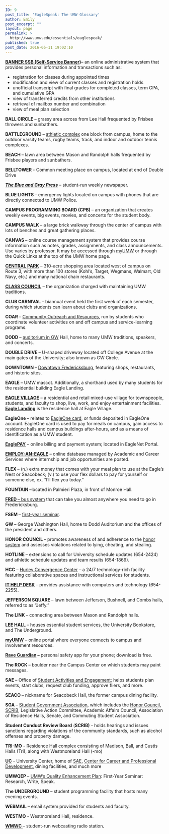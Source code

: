 ```yaml
---
ID: 9
post_title: 'EagleSpeak: The UMW Glossary'
author: Emily
post_excerpt: ""
layout: page
permalink: >
  http://www.umw.edu/essentials/eaglespeak/
published: true
post_date: 2016-05-11 19:02:10
---
```

<a href="http://technology.umw.edu/hss/banner/"><strong>BANNER SSB (Self-Service Banner</strong></a><strong>)</strong>– an online administrative system that provides personal information and transactions such as:
<ul>
 	<li>registration for classes during appointed times</li>
 	<li>modification and view of current classes and registration holds</li>
 	<li>unofficial transcript with final grades for completed classes, term GPA, and cumulative GPA</li>
 	<li>view of transferred credits from other institutions</li>
 	<li>retrieval of mailbox number and combination</li>
 	<li>view of meal plan selection</li>
</ul>
<strong>BALL CIRCLE </strong>– grassy area across from Lee Hall frequented by Frisbee throwers and sunbathers.

<strong>BATTLEGROUND </strong>– <a href="http://www.umw.edu/directory/building/battleground-athletic-complex/">athletic complex</a> one block from campus, home to the outdoor varsity teams, rugby teams, track, and indoor and outdoor tennis complexes.

<strong>BEACH </strong>– lawn area between Mason and Randolph halls frequented by Frisbee players and sunbathers.

<strong>BELLTOWER</strong> - Common meeting place on campus, located at end of Double Drive

<a href="http://blueandgraypress.com/"><strong><em>The Blue and Gray Press</em></strong></a> – student-run weekly newspaper.

<strong>BLUE LIGHTS </strong>– emergency lights located on campus with phones that are directly connected to UMW Police.

<strong>CAMPUS PROGRAMMING BOARD (CPB) </strong>– an organization that creates weekly events, big events, movies, and concerts for the student body.

<strong>CAMPUS WALK </strong>– a large brick walkway through the center of campus with lots of benches and great gathering places.

<strong>CANVAS </strong>– online course management system that provides course information such as notes, grades, assignments, and class announcements. Use varies by professor. It may be accessed through <a href="https://auth.umw.edu/authenticationendpoint/login.do?commonAuthCallerPath=%252Fcas%252Flogin&amp;forceAuth=false&amp;passiveAuth=false&amp;relyingParty=Orgsync&amp;tenantDomain=carbon.super&amp;type=cassso&amp;sessionDataKey=4ff91bc1-432b-46bf-b2b3-3dc1fc36cbc6&amp;relyingParty=Orgsync&amp;type=cassso&amp;sp=default&amp;isSaaSApp=true&amp;authenticators=BasicAuthenticator:LOCAL">myUMW</a> or through the Quick Links at the top of the UMW home page.

<a href="http://shopatcentralpark.com/"><strong>CENTRAL PARK</strong></a> – 310-acre shopping area located west of campus on Route 3, with more than 100 stores (Kohl’s, Target, Wegmans, Walmart, Old Navy, etc.) and many national chain restaurants.

<a href="https://students.umw.edu/studentactivities/list/elected-student-leaders/"><strong>CLASS COUNCIL</strong></a> – the organization charged with maintaining UMW traditions.

<strong>CLUB CARNIVAL </strong>– biannual event held the first week of each semester, during which students can learn about clubs and organizations.

<strong>COAR </strong>– <a href="https://academics.umw.edu/communityengagement/community-outreach-and-resources-coar/">Community Outreach and Resources</a>, run by students who coordinate volunteer activities on and off campus and service-learning programs.

<strong>DODD </strong>– <a href="http://adminfinance.umw.edu/dodd/">auditorium in GW</a> Hall, home to many UMW traditions, speakers, and concerts.

<strong>DOUBLE DRIVE </strong>– U-shaped driveway located off College Avenue at the main gates of the University; also known as GW Circle.

<strong>DOWNTOWN </strong>– <a href="http://www.virginia.org/Listings/Shopping/HistoricDowntownFredericksburg/">Downtown Fredericksburg</a>, featuring shops, restaurants, and historic sites.

<strong>EAGLE </strong>– UMW mascot. Additionally, a shorthand used by many students for the residential building Eagle Landing.

<a href="http://foundation.umw.edu/eagle-village/"><strong>EAGLE VILLAGE</strong></a> – a residential and retail mixed-use village for townspeople, students, and faculty to shop, live, work, and enjoy entertainment facilities. <a href="http://www.umw.edu/residencelife/residence-hall/eagle-landing/"><strong>Eagle Landing</strong></a> is the residence hall at Eagle Village.

<strong>EagleOne </strong>– relates to <a href="http://adminfinance.umw.edu/eagleone/">EagleOne card</a>, or funds deposited in EagleOne account. EagleOne card is used to pay for meals on campus, gain access to residence halls and campus buildings after-hours, and as a means of identification as a UMW student.

<a href="http://adminfinance.umw.edu/studentaccounts/eaglepay/"><strong>EaglePAY</strong></a> – online billing and payment system; located in EagleNet Portal.

<a href="http://academics.umw.edu/academicandcareerservices/employ-an-eagle/"><strong>EMPLOY-AN-EAGLE</strong></a> – online database managed by Academic and Career Services where internship and job opportunities are posted.

<strong>FLEX </strong>– (n.) extra money that comes with your meal plan to use at the Eagle’s Nest or Seacobeck; (v.) to use your flex dollars to pay for yourself or someone else, ex. “I’ll flex you today.”

<strong>FOUNTAIN </strong>–located in Palmieri Plaza, in front of Monroe Hall.

<a href="http://www.ridefred.com/"><strong>FRED </strong>– bus system</a> that can take you almost anywhere you need to go in Fredericksburg.

<strong>FSEM </strong>– <a href="http://academics.umw.edu/fsem/">first-year seminar</a>.

<strong>GW </strong>– George Washington Hall, home to Dodd Auditorium and the offices of the president and others.

<strong>HONOR COUNCIL </strong>– promotes awareness of and adherence to the <a href="http://students.umw.edu/fredericksburghonorcouncil/">honor system</a> and assesses violations related to lying, cheating, and stealing.

<strong>HOTLINE </strong>– extensions to call for University schedule updates (654-2424) and athletic schedule updates and team results (654-1869).

<strong>HCC</strong> – <a href="http://convergence.umw.edu/">Hurley Convergence Center</a> – a 24/7 technology-rich facility featuring collaborative spaces and instructional services for students.

<a href="http://technology.umw.edu/helpdesk/"><strong>IT HELP DESK</strong></a> – provides assistance with computers and technology (654-2255).

<strong>JEFFERSON SQUARE </strong>– lawn between Jefferson, Bushnell, and Combs halls, referred to as “Jeffy.”

<strong>The LINK </strong>– connecting area between Mason and Randolph halls.

<strong>LEE HALL </strong>– houses essential student services, the University Bookstore, and The Underground.

<a href="https://orgsync.com/sso_redirect/university-of-mary-washington"><strong>myUMW</strong></a> – online portal where everyone connects to campus and involvement resources.

<a href="http://adminfinance.umw.edu/safety/umw-rave-guardian-system/"><strong>Rave Guardian</strong></a><strong> – </strong>personal safety app for your phone; download is free.

<strong>The ROCK </strong>– boulder near the Campus Center on which students may paint messages.

<strong>SAE </strong>– Office of <a href="http://students.umw.edu/studentactivities/">Student Activities and Engagement;</a> helps students plan events, start clubs, request club funding, approve fliers, and more.

<strong>SEACO </strong>– nickname for Seacobeck Hall, the former campus dining facility.

<strong>SGA </strong>– <a href="http://sga.umw.edu/">Student Government Association</a>, which includes the <a href="http://students.umw.edu/fredericksburghonorcouncil/">Honor Council</a>, <a href="http://students.umw.edu/studentconduct/judicial-review-board/">SCRIB</a>, Legislative Action Committee, Academic Affairs Council, Association of Residence Halls, Senate, and Commuting Student Association.

<strong>Student Conduct Review Board</strong> (<strong>SCRIB)</strong> - holds hearings and issues sanctions regarding violations of the community standards, such as alcohol offenses and property damage.

<strong>TRI-MO</strong> - Residence Hall complex consisting of Madison, Ball, and Custis Halls (Tri), along with Westmoreland Hall (-mo)

<a href="http://www.umw.edu/uc/"><strong>UC</strong></a> - University Center, home of <a href="http://students.umw.edu/studentactivities/">SAE</a>, <a href="http://academics.umw.edu/academicandcareerservices/center-for-career-professional-development/">Center for Career and Professional Development</a>, dining facilities, and much more

<strong>UMWQEP </strong>– <a href="http://academics.umw.edu/qep/">UMW’s Quality Enhancement Plan</a>: First-Year Seminar: Research, Write, Speak.

<strong>The UNDERGROUND </strong>– student programming facility that hosts many evening events.

<strong>WEBMAIL </strong>– email system provided for students and faculty.

<strong>WESTMO</strong> - Westmoreland Hall, residence.

<a href="http://wmwc.umwblogs.org"><strong>WMWC </strong></a>– student-run webcasting radio station<strong>.</strong>